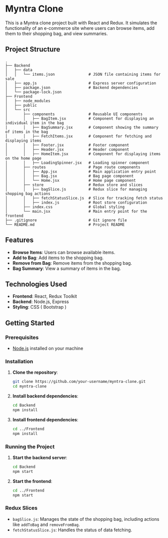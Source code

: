# Myntra Clone

This is a Myntra clone project built with React and Redux. It simulates the functionality of an e-commerce site where users can browse items, add them to their shopping bag, and view summaries.

## Project Structure

```
.
├── Backend
│   ├── data
│   │   └── items.json               # JSON file containing items for sale
│   ├── app.js                       # Express server configuration 
│   ├── package.json                 # Backend dependencies
│   └── package-lock.json
├── Frontend
│   ├── node_modules
│   ├── public
│   └── src
│       ├── components               # Reusable UI components
│       │   ├── BagItem.jsx          # Component for displaying an individual item in the bag
│       │   ├── BagSummary.jsx       # Component showing the summary of items in the bag
│       │   ├── FetchItems.jsx       # Component for fetching and displaying items
│       │   ├── Footer.jsx           # Footer component
│       │   ├── Header.jsx           # Header component
│       │   ├── HomeItem.jsx         # Component for displaying items on the home page
│       │   ├── LoadingSpinner.jsx   # Loading spinner component
│       ├── routes                   # Page route components
│       │   ├── App.jsx              # Main application entry point
│       │   ├── Bag.jsx              # Bag page component
│       │   └── Home.jsx             # Home page component
│       ├── store                    # Redux store and slices
│       │   ├── bagSlice.js          # Redux slice for managing shopping bag actions
│       │   ├── fetchStatusSlice.js  # Slice for tracking fetch status
│       │   ├── index.js             # Root store configuration
│       ├── index.css                # Global styling
│       └── main.jsx                 # Main entry point for the frontend
├── .gitignore                       # Git ignore file
└── README.md                        # Project README
```

## Features

- **Browse Items**: Users can browse available items.
- **Add to Bag**: Add items to the shopping bag.
- **Remove from Bag**: Remove items from the shopping bag.
- **Bag Summary**: View a summary of items in the bag.

## Technologies Used

- **Frontend**: React, Redux Toolkit
- **Backend**: Node.js, Express
- **Styling**: CSS ( Bootstrap )

## Getting Started

### Prerequisites

- [Node.js](https://nodejs.org/) installed on your machine

### Installation

1. **Clone the repository**:
   ```bash
   git clone https://github.com/your-username/myntra-clone.git
   cd myntra-clone
   ```

2. **Install backend dependencies**:
   ```bash
   cd Backend
   npm install
   ```

3. **Install frontend dependencies**:
   ```bash
   cd ../Frontend
   npm install
   ```

### Running the Project

1. **Start the backend server**:
   ```bash
   cd Backend
   npm start
   ```

2. **Start the frontend**:
   ```bash
   cd ../Frontend
   npm start
   ```

### Redux Slices

- `bagSlice.js`: Manages the state of the shopping bag, including actions like `addToBag` and `removeFromBag`.
- `fetchStatusSlice.js`: Handles the status of data fetching.
